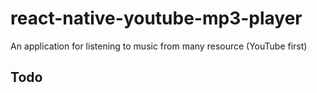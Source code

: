 # react-native-youtube-mp3-player
An application for listening to music from many resource (YouTube first)

## Todo
